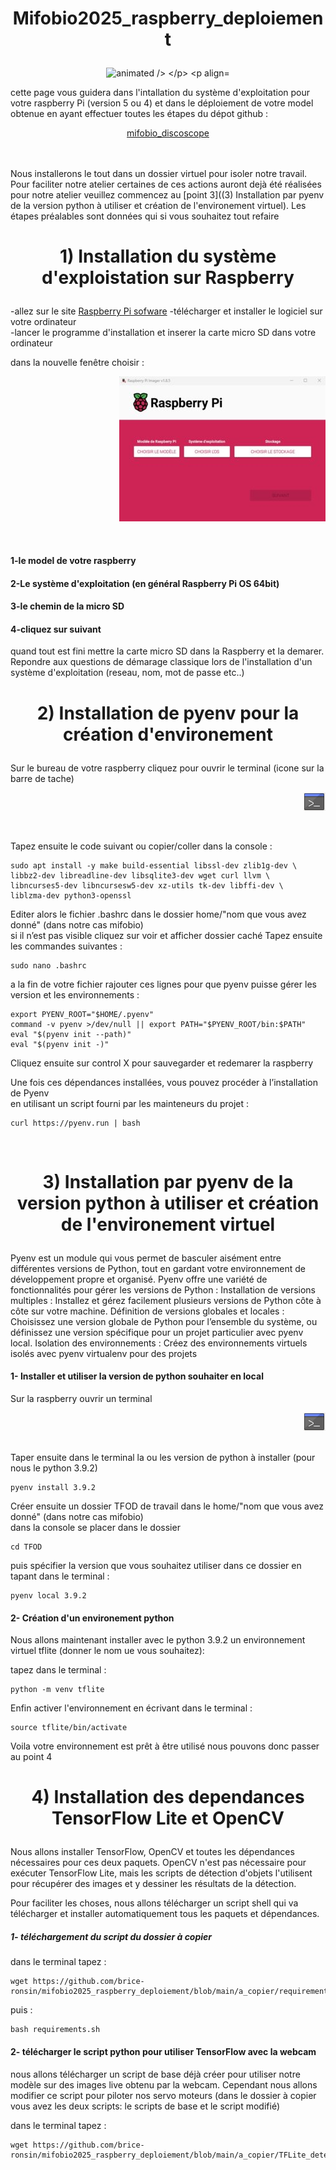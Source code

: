 <h1 style="text-align: center;">
  <p align="center">
Mifobio2025_raspberry_deploiement
</p></h1>
<p align="center">
  <img src="https://i.giphy.com/media/v1.Y2lkPTc5MGI3NjExcG93MmF5czhkc2d1OGsxeXpzaXE1MTd5MTlrZm5qbzZvM21razhhbyZlcD12MV9pbnRlcm5hbF9naWZfYnlfaWQmY3Q9Zw/9jwR2KCuAf8aIANOUr/giphy.gif" alt="animated />
</p>
<p align="left"> 
    
cette page vous guidera dans l'intallation du système d'exploitation pour votre raspberry Pi (version 5 ou 4)
    et dans le déploiement de votre model obtenue en ayant effectuer toutes les étapes du dépot github :
    
 <p align="center"><a href="https://github.com/brice-ronsin/mifobio_discoscope">mifobio_discoscope</a></p><br/>
 <br/>Nous installerons le tout dans un dossier virtuel pour isoler notre travail. 
    Pour faciliter notre atelier certaines de ces actions auront dejà été réalisées 
pour notre atelier veuillez commencez au [point 3]((3) Installation par pyenv de la version python à utiliser et création de l'environement virtuel). Les étapes préalables sont données qui si vous souhaitez tout refaire<br/>

<h1 style="text-align: center;">
  <p align="center">
1) Installation du système d'exploistation sur Raspberry
  </p></h1>

-allez sur le site <a href="https://www.raspberrypi.com/software/">Raspberry Pi sofware</a>
-télécharger et installer le logiciel sur votre ordinateur <br/>
-lancer le programme d'installation et inserer la carte micro SD dans votre ordinateur<br/> 

dans la nouvelle fenêtre choisir :<br/>
<p align="right">
  <img src="https://github.com/brice-ronsin/mifobio2025_raspberry_deploiement/blob/main/images/sofware_raspberry.jpg" />
</p><br/>

#### 1-le model de votre raspberry<br/>
#### 2-Le système d'exploitation (en général Raspberry Pi OS 64bit)<br/>
#### 3-le chemin de la micro SD<br/>
#### 4-cliquez sur suivant <br/>
quand tout est fini mettre la carte micro SD dans la Raspberry et la demarer. Repondre aux questions de démarage classique lors de l'installation d'un système d'exploitation (reseau, nom, mot de passe etc..)</br>

<h1 style="text-align: center;">
  <p align="center">
2) Installation de pyenv pour la création d'environement
  </p></h1>

  Sur le bureau de votre raspberry cliquez pour ouvrir le terminal (icone sur la barre de tache) <p align="right">
  <img src="https://github.com/brice-ronsin/mifobio2025_raspberry_deploiement/blob/main/images/terminal.png" />
</p><br/> 

Tapez ensuite le code suivant ou copier/coller dans la console :

```
sudo apt install -y make build-essential libssl-dev zlib1g-dev \
libbz2-dev libreadline-dev libsqlite3-dev wget curl llvm \
libncurses5-dev libncursesw5-dev xz-utils tk-dev libffi-dev \
liblzma-dev python3-openssl
```

Editer alors le fichier .bashrc dans le dossier home/"nom que vous avez donné" (dans notre cas mifobio) <br/>
si il n’est pas visible cliquez sur voir et afficher dossier caché
Tapez ensuite les commandes suivantes : 

```
sudo nano .bashrc
```

a la fin de votre fichier rajouter ces lignes pour que pyenv puisse gérer les version et les environnements : 

```
export PYENV_ROOT="$HOME/.pyenv"
command -v pyenv >/dev/null || export PATH="$PYENV_ROOT/bin:$PATH"
eval "$(pyenv init --path)"
eval "$(pyenv init -)"
```
Cliquez ensuite sur control X pour sauvegarder et redemarer la raspberry

Une fois ces dépendances installées, vous pouvez procéder à l’installation de Pyenv <br/>
en utilisant un script fourni par les mainteneurs du projet :<br/>

```
curl https://pyenv.run | bash
```
</br>
<h1 style="text-align: center;">
  <p align="center">
3) Installation par pyenv de la version python à utiliser et création de l'environement virtuel
  </p></h1>

Pyenv est un module qui vous permet de basculer aisément entre différentes versions de Python, tout en gardant votre environnement de développement propre et organisé.
Pyenv offre une variété de fonctionnalités pour gérer les versions de Python :
Installation de versions multiples : Installez et gérez facilement plusieurs versions de Python côte à côte sur votre machine.
Définition de versions globales et locales : Choisissez une version globale de Python pour l’ensemble du système, ou définissez une version spécifique pour un projet particulier avec pyenv local.
Isolation des environnements : Créez des environnements virtuels isolés avec pyenv virtualenv pour des projets

  #### 1- Installer et utiliser la version de python souhaiter en local 

Sur la raspberry ouvrir un terminal <p align="right">
  <img src="https://github.com/brice-ronsin/mifobio2025_raspberry_deploiement/blob/main/images/terminal.png" />
</p><br/> 
Taper ensuite dans le terminal la ou les version de python à installer (pour nous le python 3.9.2)

```
pyenv install 3.9.2
```
Créer ensuite un dossier TFOD de travail dans le home/"nom que vous avez donné" (dans notre cas mifobio) <br/>
dans la console se placer dans le dossier 
```
cd TFOD
```
puis spécifier la version que vous souhaitez utiliser dans ce dossier en tapant dans le terminal : 
```
pyenv local 3.9.2
```

#### 2- Création d'un environement python 

Nous allons maintenant installer avec le python 3.9.2 un environnement virtuel tflite (donner le nom ue vous souhaitez):

tapez dans le terminal : 
```
python -m venv tflite
```
Enfin activer l'environnement en écrivant dans le terminal : 
```
source tflite/bin/activate
```
Voila votre environnement est prêt à être utilisé nous pouvons donc passer au point 4 

<h1 style="text-align: center;">
  <p align="center">
4) Installation des dependances TensorFlow Lite et OpenCV
  </p></h1>

Nous allons installer TensorFlow, OpenCV et toutes les dépendances nécessaires pour ces deux paquets. 
OpenCV n'est pas nécessaire pour exécuter TensorFlow Lite, mais les scripts de détection d'objets 
l'utilisent pour récupérer des images et y dessiner les résultats de la détection.

Pour faciliter les choses, nous allons télécharger un script shell qui va télécharger et installer automatiquement tous les paquets et dépendances. 

##### 1- téléchargement du script du dossier à copier

dans le terminal tapez : 
```
wget https://github.com/brice-ronsin/mifobio2025_raspberry_deploiement/blob/main/a_copier/requirements.sh
```
puis :
```
bash requirements.sh
```

#### 2- télécharger le script python pour utiliser TensorFlow avec la webcam 

nous allons télécharger un script de base déjà créer pour utiliser notre modèle sur des images  live obtenu par la webcam.
Cependant nous allons modifier ce script pour piloter nos servo moteurs
(dans le dossier à copier vous avez les deux scripts: le scripts de base et le script modifié)

dans le terminal tapez : 
```
wget https://github.com/brice-ronsin/mifobio2025_raspberry_deploiement/blob/main/a_copier/TFLite_detection_webcam.py
```


